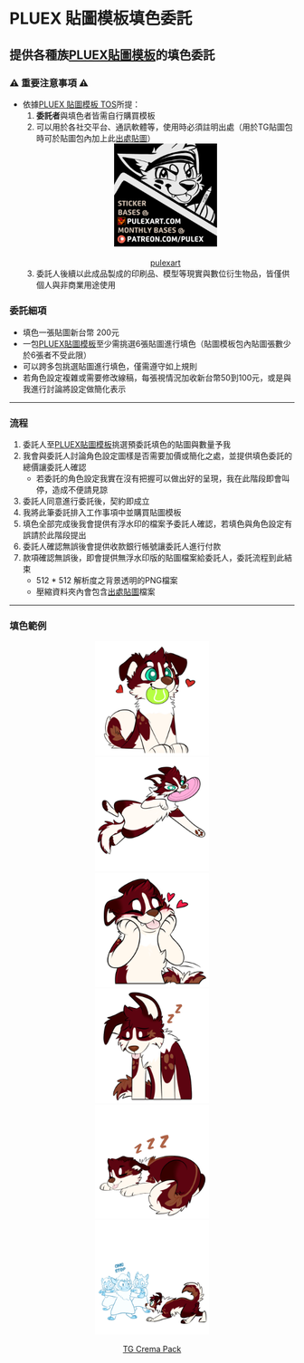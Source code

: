 # PLUEX 貼圖模板填色委託

## 提供各種族[PLUEX貼圖模板](https://www.pulexart.com/store.html)的填色委託

### ⚠️ 重要注意事項 ⚠️

* 依據[PLUEX 貼圖模板 TOS](https://www.pulexart.com/sticker-bases-tos.html)所提：
    1. **委託者**與填色者皆需自行購買模板
    2. 可以用於各社交平台、通訊軟體等，使用時必須註明出處（用於TG貼圖包時可於貼圖包內加上此[出處貼圖](./pic/credit-sticker-pulexart-2025.png)）
        <div align="center">
        <img src="./pic/credit-sticker-pulexart-2025.png" width="40%">
        <figcaption>
        <a href="https://www.pulexart.com" target="_blank"><br>pulexart</a>
        </figcaption>
    3. 委託人後續以此成品製成的印刷品、模型等現實與數位衍生物品，皆僅供個人與非商業用途使用

### 委託細項
* 填色一張貼圖新台幣 200元
* 一包[PLUEX貼圖模板](https://www.pulexart.com/store.html)至少需挑選6張貼圖進行填色（貼圖模板包內貼圖張數少於6張者不受此限）
* 可以跨多包挑選貼圖進行填色，僅需遵守如上規則
* 若角色設定複雜或需要修改線稿，每張視情況加收新台幣50到100元，或是與我進行討論將設定做簡化表示

---

### 流程
  1. 委託人至[PLUEX貼圖模板](https://www.pulexart.com/store.html)挑選預委託填色的貼圖與數量予我
  2. 我會與委託人討論角色設定圖樣是否需要加價或簡化之處，並提供填色委託的總價讓委託人確認
      * 若委託的角色設定我實在沒有把握可以做出好的呈現，我在此階段即會叫停，造成不便請見諒
  3. 委託人同意進行委託後，契約即成立
  4. 我將此筆委託排入工作事項中並購買貼圖模板
  5. 填色全部完成後我會提供有浮水印的檔案予委託人確認，若填色與角色設定有誤請於此階段提出
  6. 委託人確認無誤後會提供收款銀行帳號讓委託人進行付款
  7. 款項確認無誤後，即會提供無浮水印版的貼圖檔案給委託人，委託流程到此結束
      * 512 * 512 解析度之背景透明的PNG檔案
      * 壓縮資料夾內會包含[出處貼圖](./pic/credit-sticker-pulexart-2025.png)檔案

---

### 填色範例

<div align="center">
<img src="./pic/crema/tennis.png" width="40%">

<div align="center">
<img src="./pic/crema/03.png" width="40%">

<div align="center">
<img src="./pic/crema//06.png" width="40%">

<div align="center">
<img src="./pic/crema/19.png" width="40%">

<div align="center">
<img src="./pic/crema/sleep.png" width="40%">

<div align="center">
<img src="./pic/crema/10.png" width="40%">

[TG Crema Pack](https://t.me/addstickers/cremac)






